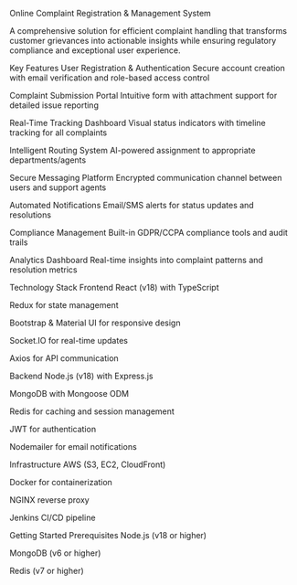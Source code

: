 Online Complaint Registration & Management System

A comprehensive solution for efficient complaint handling that transforms customer grievances into actionable insights while ensuring regulatory compliance and exceptional user experience.

Key Features
User Registration & Authentication
Secure account creation with email verification and role-based access control

Complaint Submission Portal
Intuitive form with attachment support for detailed issue reporting

Real-Time Tracking Dashboard
Visual status indicators with timeline tracking for all complaints

Intelligent Routing System
AI-powered assignment to appropriate departments/agents

Secure Messaging Platform
Encrypted communication channel between users and support agents

Automated Notifications
Email/SMS alerts for status updates and resolutions

Compliance Management
Built-in GDPR/CCPA compliance tools and audit trails

Analytics Dashboard
Real-time insights into complaint patterns and resolution metrics

Technology Stack
Frontend
React (v18) with TypeScript

Redux for state management

Bootstrap & Material UI for responsive design

Socket.IO for real-time updates

Axios for API communication

Backend
Node.js (v18) with Express.js

MongoDB with Mongoose ODM

Redis for caching and session management

JWT for authentication

Nodemailer for email notifications

Infrastructure
AWS (S3, EC2, CloudFront)

Docker for containerization

NGINX reverse proxy

Jenkins CI/CD pipeline

Getting Started
Prerequisites
Node.js (v18 or higher)

MongoDB (v6 or higher)

Redis (v7 or higher)
